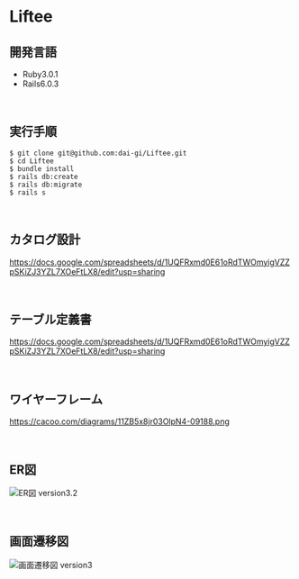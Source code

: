 # Liftee

## 開発言語

- Ruby3.0.1
- Rails6.0.3

<br>

## 実行手順

```plain text
$ git clone git@github.com:dai-gi/Liftee.git
$ cd Liftee
$ bundle install
$ rails db:create
$ rails db:migrate
$ rails s
```

<br>

## カタログ設計

https://docs.google.com/spreadsheets/d/1UQFRxmd0E61oRdTWOmyigVZZpSKiZJ3YZL7XOeFtLX8/edit?usp=sharing

<br>

## テーブル定義書

https://docs.google.com/spreadsheets/d/1UQFRxmd0E61oRdTWOmyigVZZpSKiZJ3YZL7XOeFtLX8/edit?usp=sharing

<br>

## ワイヤーフレーム

https://cacoo.com/diagrams/11ZB5x8jr03OlpN4-09188.png

<br>

## ER図

![ER図 version3.2](https://user-images.githubusercontent.com/59759668/222965713-17ee5c8e-b162-4874-abba-1276b3d86ed1.png)

<br>

## 画面遷移図

![画面遷移図 version3](https://user-images.githubusercontent.com/59759668/222965832-3f89abcb-bdd4-4a64-8072-6fea952051a1.png)
